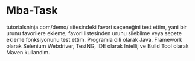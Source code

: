 # Mba-Task
tutorialsninja.com/demo/ sitesindeki favori seçeneğini test ettim, yani bir urunu favorilere ekleme, favori listesinden urunu silebilme veya sepete ekleme fonksiyonunu test ettim.  Programla dili olarak Java, Framework olarak Selenium Webdriver, TestNG, IDE olarak Intellij ve Build Tool olarak Maven kullandim. 
